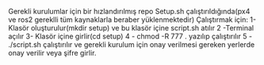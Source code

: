 Gerekli kurulumlar için bir hızlandırılmış repo
Setup.sh çalıştırıldığında(px4 ve ros2 gereklli tüm kaynaklarla beraber yüklenmektedir)
Çalıştırmak için: 
1- Klasör oluşturulur(mkdir setup) ve bu klasör içine script.sh atılır 
2 -Terminal açılır
3- Klasör içine girlir(cd setup)
4 - chmod -R 777 . yazılıp çalıştırılır
5 - ./script.sh çalıştırılır ve gerekli kurulum için onay verilmesi gereken yerlerde onay verilir veya şifre girlir.
